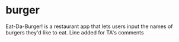 # burger
Eat-Da-Burger! is a restaurant app that lets users input the names of burgers they'd like to eat.
Line added for TA's comments
